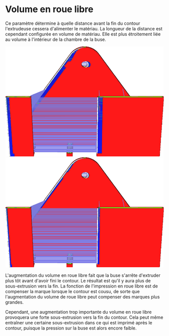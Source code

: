 Volume en roue libre
====
Ce paramètre détermine à quelle distance avant la fin du contour l'extrudeuse cessera d'alimenter le matériau. La longueur de la distance est cependant configurée en volume de matériau. Elle est plus étroitement liée au volume à l'intérieur de la chambre de la buse.

![Accostage 0.06mm³ de matière](../../../articles/images/coasting_enable.png)
![Accostage de 0,03mm³ de matière](../../../articles/images/coasting_volume_0_03.png)

L'augmentation du volume en roue libre fait que la buse s'arrête d'extruder plus tôt avant d'avoir fini le contour. Le résultat est qu'il y aura plus de sous-extrusion vers la fin. La fonction de l'impression en roue libre est de compenser la marque lorsque le contour est cousu, de sorte que l'augmentation du volume de roue libre peut compenser des marques plus grandes.

Cependant, une augmentation trop importante du volume en roue libre provoquera une forte sous-extrusion vers la fin du contour. Cela peut même entraîner une certaine sous-extrusion dans ce qui est imprimé après le contour, puisque la pression sur la buse est alors encore faible.

